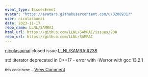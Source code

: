 ```yaml
---
event_type: IssuesEvent
avatar: "https://avatars.githubusercontent.com/u/3200931?"
user: nicolasaunai
date: 2023-11-17
repo_name: LLNL/SAMRAI
html_url: https://github.com/LLNL/SAMRAI/issues/238
repo_url: https://github.com/LLNL/SAMRAI
---
```


<a href='https://github.com/nicolasaunai' target='_blank'>nicolasaunai</a> closed issue <a href='https://github.com/LLNL/SAMRAI/issues/238' target='_blank'>LLNL/SAMRAI#238</a>.

<p>std::iterator deprecated in C++17 - error with -Werror with gcc 13.2.1</p><small>this code here:...</small><a href='https://github.com/LLNL/SAMRAI/issues/238' target='_blank'>View Comment</a>